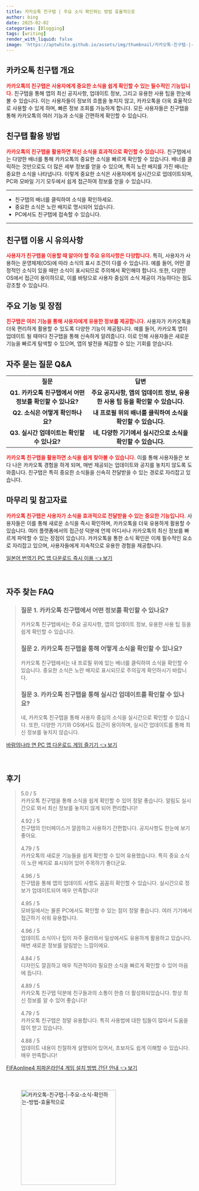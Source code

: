 ```yaml
---
title: 카카오톡 친구탭 | 주요 소식 확인하는 방법 효율적으로
author: bing
date: 2025-02-02
categories: [Blogging]
tags: [writing]
render_with_liquid: false
image: 'https://aptwhite.github.io/assets/img/thumbnail/카카오톡-친구탭-|-주요-소식-확인하는-방법-효율적으로.webp'
---
```



<h2 id='카카오톡 친구탭 개요'>카카오톡 친구탭 개요</h2>

<p><b><span style="color: #ee2323;">카카오톡의 친구탭은 사용자에게 중요한 소식을 쉽게 확인할 수 있는 필수적인 기능입니다.</span></b> 친구탭을 통해 앱의 최신 공지사항, 업데이트 정보, 그리고 유용한 사용 팁을 한눈에 볼 수 있습니다. 이는 사용자들이 정보의 흐름을 놓치지 않고, 카카오톡을 더욱 효율적으로 사용할 수 있게 하며, 빠른 정보 조회를 가능하게 합니다. 모든 사용자들은 친구탭을 통해 카카오톡의 여러 기능과 소식을 간편하게 확인할 수 있습니다.</p>

<h2 id='친구탭 활용 방법'>친구탭 활용 방법</h2>

<p><b><span style="color: #ee2323;">카카오톡의 친구탭을 활용하면 최신 소식을 효과적으로 확인할 수 있습니다.</span></b> 친구탭에서는 다양한 배너를 통해 카카오톡의 중요한 소식을 빠르게 확인할 수 있습니다. 배너를 클릭하는 것만으로도 더 많은 세부 정보를 얻을 수 있으며, 특히 노란 배지를 가진 배너는 중요한 소식을 나타냅니다. 이렇게 중요한 소식은 사용자에게 실시간으로 업데이트되며, PC와 모바일 기기 모두에서 쉽게 접근하여 정보를 얻을 수 있습니다.</p>

<hr />

<ul>
    <li>친구탭의 배너를 클릭하여 소식을 확인하세요.</li>
    <li>중요한 소식은 노란 배지로 명시되어 있습니다.</li>
    <li>PC에서도 친구탭에 접속할 수 있습니다.</li>
</ul>

<hr />

<h2 id='친구탭 이용 시 유의사항'>친구탭 이용 시 유의사항</h2>

<p><b><span style="color: #ee2323;">사용자가 친구탭을 이용할 때 알아야 할 주요 유의사항은 다양합니다.</span></b> 특히, 사용자가 사용하는 운영체제(OS)에 따라 소식의 표시 조건이 다를 수 있습니다. 예를 들어, 어떤 결정적인 소식이 있을 때만 소식이 표시되므로 주의해서 확인해야 합니다. 또한, 다양한 OS에서 접근이 용이하므로, 이를 바탕으로 사용자 중심의 소식 제공이 가능하다는 점도 강조할 수 있습니다.</p>

<h2 id='주요 기능 및 장점'>주요 기능 및 장점</h2>

<p><b><span style="color: #ee2323;">친구탭은 여러 기능을 통해 사용자에게 유용한 정보를 제공합니다.</span></b> 사용자가 카카오톡을 더욱 편리하게 활용할 수 있도록 다양한 기능이 제공됩니다. 예를 들어, 카카오톡 앱이 업데이트 될 때마다 친구탭을 통해 신속하게 알려줍니다. 이로 인해 사용자들은 새로운 기능을 빠르게 탐색할 수 있으며, 앱의 발전을 체감할 수 있는 기회를 얻습니다.</p>

<h2 id='자주 묻는 질문 Q&A'>자주 묻는 질문 Q&A</h2>

<table>
    <tr>
        <td style="text-align: center; height: 17px;"><b>질문</b></td>
        <td style="text-align: center; height: 17px;"><b>답변</b></td>
    </tr>
    <tr>
        <td style="text-align: center; height: 17px;"><b>Q1. 카카오톡 친구탭에서 어떤 정보를 확인할 수 있나요?</b></td>
        <td style="text-align: center; height: 17px;"><b>주요 공지사항, 앱의 업데이트 정보, 유용한 사용 팁 등을 확인할 수 있습니다.</b></td>
    </tr>
    <tr>
        <td style="text-align: center; height: 17px;"><b>Q2. 소식은 어떻게 확인하나요?</b></td>
        <td style="text-align: center; height: 17px;"><b>내 프로필 위의 배너를 클릭하여 소식을 확인할 수 있습니다.</b></td>
    </tr>
    <tr>
        <td style="text-align: center; height: 17px;"><b>Q3. 실시간 업데이트는 확인할 수 있나요?</b></td>
        <td style="text-align: center; height: 17px;"><b>네, 다양한 기기에서 실시간으로 소식을 확인할 수 있습니다.</b></td>
    </tr>
</table>

<p><b><span style="color: #ee2323;">카카오톡 친구탭을 활용하면 소식을 쉽게 찾아볼 수 있습니다.</span></b> 이를 통해 사용자들은 보다 나은 카카오톡 경험을 하게 되며, 매번 제공되는 업데이트와 공지를 놓치지 않도록 도와줍니다. 친구탭은 특히 중요한 소식들을 신속히 전달받을 수 있는 경로로 자리잡고 있습니다.</p>

<h2 id='마무리 및 참고자료'>마무리 및 참고자료</h2>

<p><b><span style="color: #ee2323;">카카오톡 친구탭은 사용자가 소식을 효과적으로 전달받을 수 있는 중요한 기능입니다.</span></b> 사용자들은 이를 통해 새로운 소식을 즉시 확인하며, 카카오톡을 더욱 유용하게 활용할 수 있습니다. 여러 플랫폼에서의 접근성 덕분에 언제 어디서나 카카오톡의 최신 정보를 빠르게 파악할 수 있는 장점이 있습니다. 카카오톡을 통한 소식 확인은 이제 필수적인 요소로 자리잡고 있으며, 사용자들에게 지속적으로 유용한 경험을 제공합니다.</p>


<p><a class="click-button" title="일본어 번역기 PC 앱 다운로드 즉시 이용" href="https://aptwhite.github.io/posts/%EC%9D%BC%EB%B3%B8%EC%96%B4-%EB%B2%88%EC%97%AD%EA%B8%B0-PC-%EC%95%B1-%EB%8B%A4%EC%9A%B4%EB%A1%9C%EB%93%9C-%EC%A6%89%EC%8B%9C-%EC%9D%B4%EC%9A%A9/" rel="dofollow">일본어 번역기 PC 앱 다운로드 즉시 이용 👈 보기</a></p><br>
<h2 id='자주_찾는_FAQ'>자주 찾는 FAQ</h2>
<div itemscope="" itemtype="https://schema.org/FAQPage"> 
<blockquote> 
<div itemscope="" itemprop="mainEntity" itemtype="https://schema.org/Question"> 
<h3 itemprop="name">질문 1. 카카오톡 친구탭에서 어떤 정보를 확인할 수 있나요?</h3> 
<div itemscope="" itemprop="acceptedAnswer" itemtype="https://schema.org/Answer"> 
<span itemprop="text"> 
<p>카카오톡 친구탭에서는 주요 공지사항, 앱의 업데이트 정보, 유용한 사용 팁 등을 쉽게 확인할 수 있습니다.</p> 
</span> 
</div> 
</div> 
<div itemscope="" itemprop="mainEntity" itemtype="https://schema.org/Question"> 
<h3 itemprop="name">질문 2. 카카오톡 친구탭을 통해 어떻게 소식을 확인할 수 있나요?</h3> 
<div itemscope="" itemprop="acceptedAnswer" itemtype="https://schema.org/Answer"> 
<span itemprop="text"> 
<p>카카오톡 친구탭에서는 내 프로필 위에 있는 배너를 클릭하여 소식을 확인할 수 있습니다. 중요한 소식은 노란 배지로 표시되므로 주의깊게 확인하시기 바랍니다.</p> 
</span> 
</div> 
</div> 
<div itemscope="" itemprop="mainEntity" itemtype="https://schema.org/Question"> 
<h3 itemprop="name">질문 3. 카카오톡 친구탭을 통해 실시간 업데이트를 확인할 수 있나요?</h3> 
<div itemscope="" itemprop="acceptedAnswer" itemtype="https://schema.org/Answer"> 
<span itemprop="text"> 
<p>네, 카카오톡 친구탭을 통해 사용자 중심의 소식을 실시간으로 확인할 수 있습니다. 또한, 다양한 기기와 OS에서도 접근이 용이하며, 실시간 업데이트를 통해 최신 정보를 놓치지 않습니다.</p> 
</span> 
</div> 
</div> 
</blockquote> 
</div>
<p><a class="click-button" title="바람의나라 연 PC 앱 다운로드 게임 즐기기" href="https://aptwhite.github.io/posts/%EB%B0%94%EB%9E%8C%EC%9D%98%EB%82%98%EB%9D%BC-%EC%97%B0-PC-%EC%95%B1-%EB%8B%A4%EC%9A%B4%EB%A1%9C%EB%93%9C-%EA%B2%8C%EC%9E%84-%EC%A6%90%EA%B8%B0%EA%B8%B0/" rel="dofollow">바람의나라 연 PC 앱 다운로드 게임 즐기기 👈 보기</a></p><br>
<h2 id='후기'>후기</h2>
<div itemscope itemtype="https://schema.org/Product">
  <blockquote>
  <div itemprop="review" itemscope itemtype="https://schema.org/Review">
      <div itemprop="reviewRating" itemscope itemtype="https://schema.org/Rating"> <span itemprop="ratingValue">5.0</span> / <span itemprop="bestRating">5</span> </div>
      <span itemprop="reviewBody">카카오톡 친구탭을 통해 소식을 쉽게 확인할 수 있어 정말 좋습니다. 알림도 실시간으로 와서 최신 정보를 놓치지 않게 되어 편리합니다!</span>
  </div>
  <br>
  <div itemprop="review" itemscope itemtype="https://schema.org/Review">
      <div itemprop="reviewRating" itemscope itemtype="https://schema.org/Rating"> <span itemprop="ratingValue">4.92</span> / <span itemprop="bestRating">5</span> </div>
      <span itemprop="reviewBody">친구탭의 인터페이스가 깔끔하고 사용하기 간편합니다. 공지사항도 한눈에 보기 좋아요.</span>
  </div>
  <br>
  <div itemprop="review" itemscope itemtype="https://schema.org/Review">
      <div itemprop="reviewRating" itemscope itemtype="https://schema.org/Rating"> <span itemprop="ratingValue">4.79</span> / <span itemprop="bestRating">5</span> </div>
      <span itemprop="reviewBody">카카오톡의 새로운 기능들을 쉽게 확인할 수 있어 유용했습니다. 특히 중요 소식이 노란 배지로 표시되어 있어 주목하기 좋더군요.</span>
  </div>
  <br>
  <div itemprop="review" itemscope itemtype="https://schema.org/Review">
      <div itemprop="reviewRating" itemscope itemtype="https://schema.org/Rating"> <span itemprop="ratingValue">4.96</span> / <span itemprop="bestRating">5</span> </div>
      <span itemprop="reviewBody">친구탭을 통해 앱의 업데이트 사항도 꼼꼼히 확인할 수 있습니다. 실시간으로 정보가 업데이트되어 매우 만족합니다!</span>
  </div>
  <br>
  <div itemprop="review" itemscope itemtype="https://schema.org/Review">
      <div itemprop="reviewRating" itemscope itemtype="https://schema.org/Rating"> <span itemprop="ratingValue">4.95</span> / <span itemprop="bestRating">5</span> </div>
      <span itemprop="reviewBody">모바일에서는 물론 PC에서도 확인할 수 있는 점이 정말 좋습니다. 여러 기기에서 접근하기 쉬워 유용합니다.</span>
  </div>
  <br>
  <div itemprop="review" itemscope itemtype="https://schema.org/Review">
      <div itemprop="reviewRating" itemscope itemtype="https://schema.org/Rating"> <span itemprop="ratingValue">4.96</span> / <span itemprop="bestRating">5</span> </div>
      <span itemprop="reviewBody">업데이트 소식이나 팁이 자주 올라와서 일상에서도 유용하게 활용하고 있습니다. 매번 새로운 정보를 알림받는 느낌이에요.</span>
  </div>
  <br>
  <div itemprop="review" itemscope itemtype="https://schema.org/Review">
      <div itemprop="reviewRating" itemscope itemtype="https://schema.org/Rating"> <span itemprop="ratingValue">4.84</span> / <span itemprop="bestRating">5</span> </div>
      <span itemprop="reviewBody">디자인도 깔끔하고 매우 직관적이라 필요한 소식을 빠르게 확인할 수 있어 마음에 듭니다.</span>
  </div>
  <br>
  <div itemprop="review" itemscope itemtype="https://schema.org/Review">
      <div itemprop="reviewRating" itemscope itemtype="https://schema.org/Rating"> <span itemprop="ratingValue">4.89</span> / <span itemprop="bestRating">5</span> </div>
      <span itemprop="reviewBody">카카오톡 친구탭 덕분에 친구들과의 소통이 한층 더 활성화되었습니다. 항상 최신 정보를 알 수 있어 좋습니다!</span>
  </div>
  <br>
  <div itemprop="review" itemscope itemtype="https://schema.org/Review">
      <div itemprop="reviewRating" itemscope itemtype="https://schema.org/Rating"> <span itemprop="ratingValue">4.79</span> / <span itemprop="bestRating">5</span> </div>
      <span itemprop="reviewBody">카카오톡 친구탭은 정말 유용합니다. 특히 사용법에 대한 팁들이 많아서 도움을 많이 받고 있습니다.</span>
  </div>
  <br>
  <div itemprop="review" itemscope itemtype="https://schema.org/Review">
      <div itemprop="reviewRating" itemscope itemtype="https://schema.org/Rating"> <span itemprop="ratingValue">4.88</span> / <span itemprop="bestRating">5</span> </div>
      <span itemprop="reviewBody">업데이트 내용이 친절하게 설명되어 있어서, 초보자도 쉽게 이해할 수 있습니다. 매우 만족합니다!</span>
  </div>
  </blockquote>
</div>
<p><a class="click-button" title="FIFAonline4 피파온라인4 게임 설치 방법 간단 안내" href="https://aptwhite.github.io/posts/FIFAonline4-%ED%94%BC%ED%8C%8C%EC%98%A8%EB%9D%BC%EC%9D%B84-%EA%B2%8C%EC%9E%84-%EC%84%A4%EC%B9%98-%EB%B0%A9%EB%B2%95-%EA%B0%84%EB%8B%A8-%EC%95%88%EB%82%B4/" rel="dofollow">FIFAonline4 피파온라인4 게임 설치 방법 간단 안내 👈 보기</a></p><br>
<figure class="image"><img src="https://aptwhite.github.io/assets/img/thumbnail/카카오톡-친구탭-|-주요-소식-확인하는-방법-효율적으로.webp" alt="카카오톡-친구탭-|-주요-소식-확인하는-방법-효율적으로" width="256" height="256"></figure>